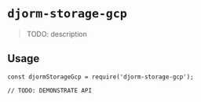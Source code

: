 # `djorm-storage-gcp`

> TODO: description

## Usage

```
const djormStorageGcp = require('djorm-storage-gcp');

// TODO: DEMONSTRATE API
```
